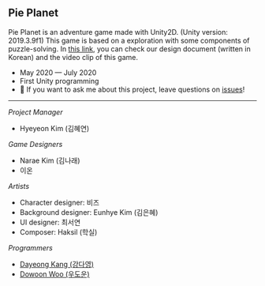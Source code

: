 ## Pie Planet

Pie Planet is an adventure game made with Unity2D. (Unity version: 2019.3.9f1) This game is based on a exploration with some components of puzzle-solving. In [this link](http://www.gigdc.or.kr/game/item.php?it_id=1594202343&ca_id=3010&findType=it_name&findWord=PIE&page=1&sort1=&sort2=), you can check our design document (written in Korean) and the video clip of this game.
- May 2020 — July 2020
- First Unity programming
- 💬 If you want to ask me about this project, leave questions on [issues](https://github.com/tula3and/pie_planet/issues)!

---

*Project Manager*

- Hyeyeon Kim (김혜연)

*Game Designers*

- Narae Kim (김나래)
- 이온

*Artists*

- Character designer: 비즈
- Background designer: Eunhye Kim (김은혜)
- UI designer: 최서연
- Composer: Haksil (학실)

*Programmers*

- [Dayeong Kang (강다영)](https://github.com/tula3and)
- [Dowoon Woo (우도운)](https://github.com/woodowoon)
